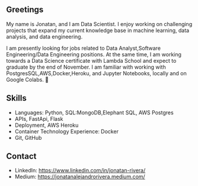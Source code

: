 ## Greetings

My name is Jonatan, and I am Data Scientist. I enjoy working on challenging projects that expand my current knowledge base in machine learning, data analysis, and data engineering. 

I am  presently looking for jobs related to Data Analyst,Software Engineering/Data Engineering positions. At the same time, I am working towards a Data Science certificate with Lambda School and expect to graduate by the end of November. I am familiar with working with PostgresSQL,AWS,Docker,Heroku, and Jupyter Notebooks, locally and on Google Colabs.  👋

## Skills
- Languages: Python, SQL:MongoDB,Elephant SQL, AWS Postgres
- APIs, FastApi, Flask
- Deployment, AWS Heroku
- Container Technology Experience: Docker
- Git, GitHub

## Contact
- LinkedIn: https://www.linkedin.com/in/jonatan-rivera/
- Medium: https://jonatanalejandrorivera.medium.com/
